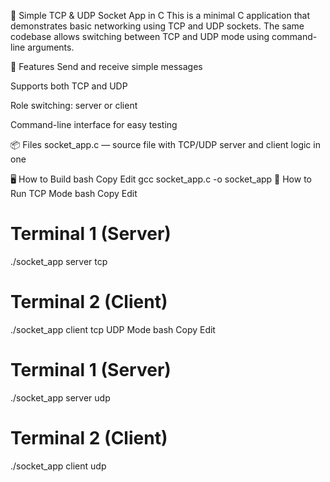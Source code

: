 🧪 Simple TCP & UDP Socket App in C
This is a minimal C application that demonstrates basic networking using TCP and UDP sockets. The same codebase allows switching between TCP and UDP mode using command-line arguments.

🔧 Features
Send and receive simple messages

Supports both TCP and UDP

Role switching: server or client

Command-line interface for easy testing

📦 Files
socket_app.c — source file with TCP/UDP server and client logic in one

🖥️ How to Build
bash
Copy
Edit
gcc socket_app.c -o socket_app
🚀 How to Run
TCP Mode
bash
Copy
Edit
# Terminal 1 (Server)
./socket_app server tcp

# Terminal 2 (Client)
./socket_app client tcp
UDP Mode
bash
Copy
Edit
# Terminal 1 (Server)
./socket_app server udp

# Terminal 2 (Client)
./socket_app client udp